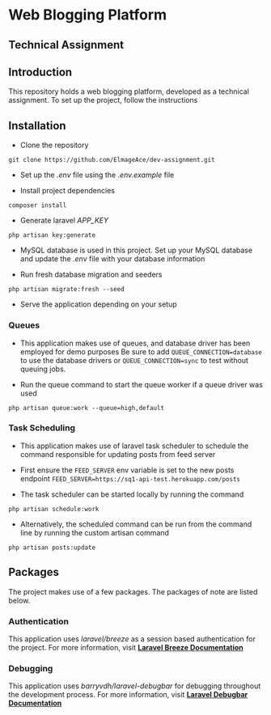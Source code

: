 # Web Blogging Platform

## Technical Assignment

## Introduction

This repository holds a web blogging platform, developed as a technical assignment. 
To set up the project, follow the instructions

## Installation

- Clone the repository
```shell
git clone https://github.com/ElmageAce/dev-assignment.git
```

- Set up the _.env_ file using the _.env.example_ file

- Install project dependencies
```shell
composer install
```

- Generate laravel _APP_KEY_
```shell
php artisan key:generate
```

- MySQL database is used in this project. 
Set up your MySQL database and update the _.env_ file with your database information

- Run fresh database migration and seeders
```shell
php artisan migrate:fresh --seed
```

- Serve the application depending on your setup


### Queues

- This application makes use of queues, and database driver has been employed for demo purposes
Be sure to add `QUEUE_CONNECTION=database` to use the database drivers or `QUEUE_CONNECTION=sync`
to test without queuing jobs.
  
- Run the queue command to start the queue worker if a queue driver was used
```shell
php artisan queue:work --queue=high,default
```

### Task Scheduling

- This application makes use of laravel task scheduler to schedule the command responsible for updating posts from feed server

- First ensure the `FEED_SERVER` env variable is set to the new posts endpoint
`FEED_SERVER=https://sq1-api-test.herokuapp.com/posts`
  
- The task scheduler can be started locally by running the command
```shell
php artisan schedule:work
```

- Alternatively, the scheduled command can be run from the command line by running the custom artisan command
```shell
php artisan posts:update
```

## Packages

The project makes use of a few packages. The packages of note are listed below.

### Authentication

This application uses _laravel/breeze_ as a session based authentication for the project.
For more information, visit **[Laravel Breeze Documentation](https://laravel.com/docs/9.x/starter-kits#laravel-breeze)**

### Debugging

This application uses _barryvdh/laravel-debugbar_ for debugging throughout the development process.
For more information, visit **[Laravel Debugbar Documentation](https://github.com/barryvdh/laravel-debugbar#installation)**
